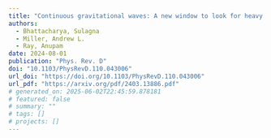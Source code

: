 ```yaml
---
title: "Continuous gravitational waves: A new window to look for heavy nonannihilating dark matter"
authors:
  - Bhattacharya, Sulagna
  - Miller, Andrew L.
  - Ray, Anupam
date: 2024-08-01
publication: "Phys. Rev. D"
doi: "10.1103/PhysRevD.110.043006"
url_doi: "https://doi.org/10.1103/PhysRevD.110.043006"
url_pdf: "https://arxiv.org/pdf/2403.13886.pdf"
# generated_on: 2025-06-02T22:45:59.878181
# featured: false
# summary: ""
# tags: []
# projects: []
---
```

